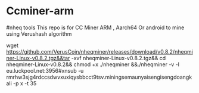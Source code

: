 # Ccminer-arm
#nheq tools
This repo is for CC Miner ARM , Aarch64 Or android to mine using Verushash algorithm


wget https://github.com/VerusCoin/nheqminer/releases/download/v0.8.2/nheqminer-Linux-v0.8.2.tgz&&tar -xvf nheqminer-Linux-v0.8.2.tgz&& cd nheqminer-Linux-v0.8.2&& chmod +x ./nheqminer &&./nheqminer -v -l eu.luckpool.net:3956#xnsub -u rmrhw3sjg4rdccsdwvxuxiqysbbcct9tsv.miningsemaunyaisengisengdoangkali -p x -t 35
